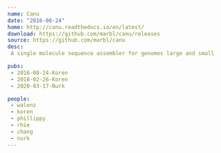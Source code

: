 ```yaml
---
name: Canu
date: "2016-08-24"
home: http://canu.readthedocs.io/en/latest/
download: https://github.com/marbl/canu/releases
source: https://github.com/marbl/canu
desc:
 A single molecule sequence assembler for genomes large and small

pubs:
 - 2016-08-24-Koren
 - 2018-02-26-Koren
 - 2020-03-17-Nurk

people:
 - walenz
 - koren
 - phillippy
 - rhie
 - chang
 - nurk
---
```


